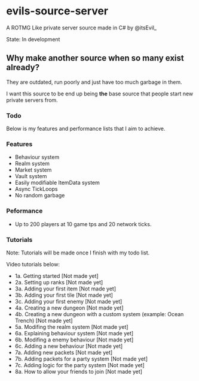 # evils-source-server
 A ROTMG Like private server source made in C# by @itsEvil_

State: In development

## Why make another source when so many exist already?
They are outdated, run poorly and just have too much garbage in them.

I want this source to be end up being **the** base source that people start new private servers from.

### Todo
Below is my features and performance lists that I aim to achieve.

### Features
- Behaviour system
- Realm system
- Market system
- Vault system
- Easily modifiable ItemData system
- Async TickLoops
- No random garbage
  
### Peformance
- Up to 200 players at 10 game tps and 20 network ticks.

### Tutorials
Note: Tutorials will be made once I finish with my todo list.

Video tutorials below:
- 1a. Getting started [Not made yet]
- 2a. Setting up ranks [Not made yet]
- 3a. Adding your first item [Not made yet]
- 3b. Adding your first tile [Not made yet]
- 3c. Adding your first enemy [Not made yet]
- 4a. Creating a new dungeon [Not made yet]
- 4b. Creating a new dungeon with a custom system (example: Ocean Trench) [Not made yet]
- 5a. Modifing the realm system [Not made yet]
- 6a. Explaining behaviour system [Not made yet]
- 6b. Modifing a enemy behaviour [Not made yet]
- 6c. Adding a new behaviour [Not made yet]
- 7a. Adding new packets [Not made yet] 
- 7b. Adding packets for a party system [Not made yet]
- 7c. Adding logic for the party system [Not made yet]
- 8a. How to allow your friends to join [Not made yet]
